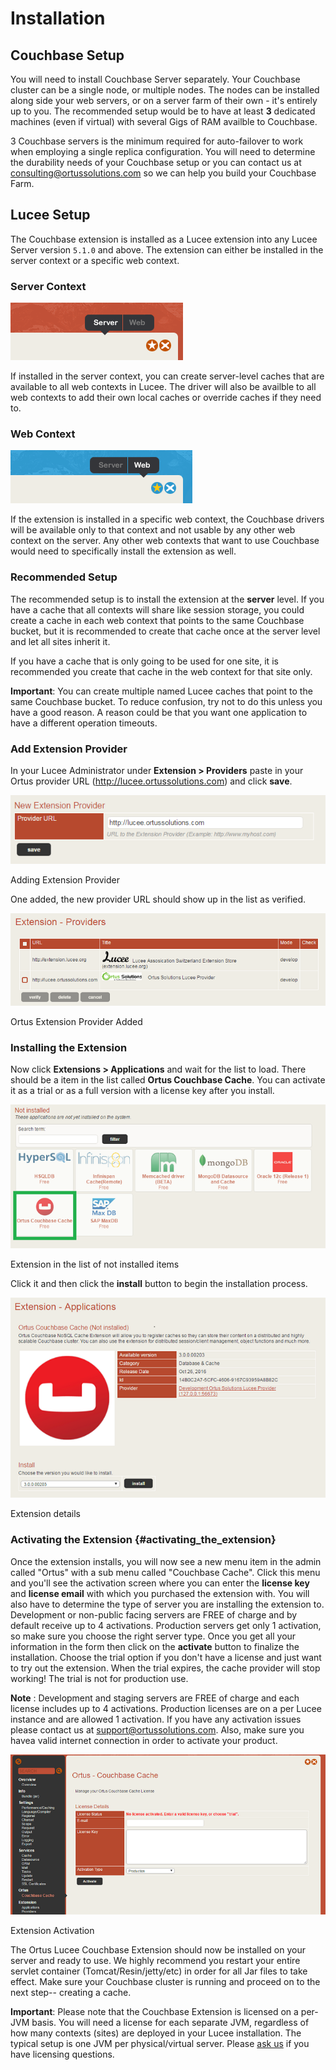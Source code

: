 # Installation

## Couchbase Setup

You will need to install Couchbase Server separately. Your Couchbase cluster can be a single node, or multiple nodes. The nodes can be installed along side your web servers, or on a server farm of their own - it's entirely up to you. The recommended setup would be to have at least **3** dedicated machines (even if virtual) with several Gigs of RAM availble to Couchbase.


3 Couchbase servers is the minimum required for auto-failover to work when employing a single replica configuration. You will need to determine the durability needs of your Couchbase setup or you can contact us at <consulting@ortussolutions.com> so we can help you build your Couchbase Farm.


## Lucee Setup

The Couchbase extension is installed as a Lucee extension into any Lucee Server version `5.1.0` and above. The extension can either be installed in the server context or a specific web context.

### Server Context

![image](../.gitbook/assets/server_admin.png)

If installed in the server context, you can create server-level caches that are available to all web contexts in Lucee. The driver will also be availble to all web contexts to add their own local caches or override caches if they need to.

### Web Context

![image](../.gitbook/assets/web_admin.png)

If the extension is installed in a specific web context, the Couchbase drivers will be available only to that context and not usable by any other web context on the server. Any other web contexts that want to use Couchbase would need to specifically install the extension as well.

### Recommended Setup

The recommended setup is to install the extension at the **server** level. If you have a cache that all contexts will share like session storage, you could create a cache in each web context that points to the same Couchbase bucket, but it is recommended to create that cache once at the server level and let all sites inherit it.

If you have a cache that is only going to be used for one site, it is recommended you create that cache in the web context for that site only.

**Important**: You can create multiple named Lucee caches that point to the same Couchbase bucket. To reduce confusion, try not to do this unless you have a good reason. A reason could be that you want one application to have a different operation timeouts.

### Add Extension Provider

In your Lucee Administrator under **Extension \> Providers** paste in your Ortus provider URL (http://lucee.ortussolutions.com) and click
**save**.

![image](../.gitbook/assets/add_provider.png)

Adding Extension Provider

One added, the new provider URL should show up in the list as verified.

![image](../.gitbook/assets/provider_installed.png)

Ortus Extension Provider Added

### Installing the Extension

Now click **Extensions \> Applications** and wait for the list to load. There should be a item in the list called **Ortus Couchbase Cache**. You can activate it as a trial or as a full version with a license key after you install.

![image](../.gitbook/assets/not_installed_list.png)

Extension in the list of not installed items

Click it and then click the **install** button to begin the installation process.

![image](../.gitbook/assets/extension_details.png)

Extension details

### Activating the Extension {#activating_the_extension}

Once the extension installs, you will now see a new menu item in the admin called \"Ortus\" with a sub menu called \"Couchbase Cache\". Click this menu and you\'ll see the activation screen where you can enter the **license key** and **license email** with which you purchased the extension with. You will also have to determine the type of server you are installing the extension to. Development or non-public facing servers are FREE of charge and by default receive up to 4 activations. Production servers get only 1 activation, so make sure you choose the right server type. Once you get all your information in the form then click on the **activate** button to finalize the installation. Choose the trial option if you don\'t have a license and just want to try out the extension. When the trial expires, the cache provider will stop working! The trial is not for production use.

**Note** : Development and staging servers are FREE of charge and each license includes up to 4 activations. Production licenses are on a per Lucee instance and are allowed 1 activation. If you have any activation issues please contact us at <support@ortussolutions.com>. Also, make sure you havea valid internet connection in order to activate your product.

![image](../.gitbook/assets/extension_activation.png)

Extension Activation

The Ortus Lucee Couchbase Extension should now be installed on your server and ready to use. We highly recommend you restart your entire servlet container (Tomcat/Resin/jetty/etc) in order for all Jar files to take effect. Make sure your Couchbase cluster is running and proceed on to the next step\-- creating a cache.

**Important**: Please note that the Couchbase Extension is licensed on a per-JVM basis. You will need a
license for each separate JVM, regardless of how many contexts (sites) are deployed in your Lucee installation. The typical setup is one JVM per physical/virtual server. Please [ask us](mailto:consulting@ortussolutions.com) if you have licensing questions.
